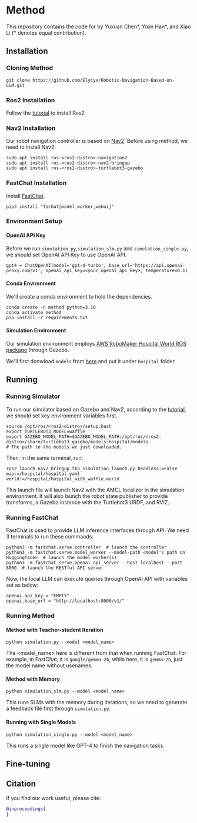 

# Method
This repository contains the code for []() by Yuxuan Chen\*, Yixin Han\*, and Xiao Li (\* denotes equal contribution).

## Installation

### Cloning Method

```
git clone https://github.com/Elycyx/Robotic-Navigation-Based-on-LLM.git
```
### Ros2 Installation
Follow the [tutorial](https://docs.ros.org/en/rolling/index.html) to install Ros2

### Nav2 Installation
Our robot navigation controller is based on [Nav2](https://docs.nav2.org/getting_started/index.html). Before using method, we need to install Nav2.
```
sudo apt install ros-<ros2-distro>-navigation2
sudo apt install ros-<ros2-distro>-nav2-bringup
sudo apt install ros-<ros2-distro>-turtlebot3-gazebo
```
### FastChat Installation
Install [FastChat](https://github.com/lm-sys/FastChat).
```
pip3 install "fschat[model_worker,webui]"
```

### Environment Setup

#### OpenAI API Key
Before we run `simulation.py`,`simulation_slm.py` and `simulation_single.py`, we should set OpenAI API Key to use OpenAI API.
```
gpt4 = ChatOpenAI(model='gpt-4-turbo', base_url='https://api.openai-proxy.com/v1', openai_api_key=<your_openai_api_key>, temperature=0.1)
```

#### Conda Environment
We'll create a conda environment to hold the dependencies.
```
conda create -n method python=3.10
conda activate method
pip install -r requirements.txt
```

#### Simulation Environment
Our simulation environment employs [AWS RoboMaker Hospital World ROS package](https://github.com/aws-robotics/aws-robomaker-hospital-world) through Gazebo.

We'll first donwload `models` from [here](https://github.com/aws-robotics/aws-robomaker-hospital-world) and put it under `hospital` folder.

## Running
### Running Simulator
To run our simulator based on Gazebo and Nav2, according to the [tutorial](https://docs.nav2.org/getting_started/index.html), we should set key environment variables first.
```
source /opt/ros/<ros2-distro>/setup.bash
export TURTLEBOT3_MODEL=waffle
export GAZEBO_MODEL_PATH=$GAZEBO_MODEL_PATH:/opt/ros/<ros2-distro>/share/turtlebot3_gazebo/models:hospital/models
# The path to the models we just downloaded.
```

Then, in the same terminal, run:
```
ros2 launch nav2_bringup tb3_simulation_launch.py headless:=False map:=/hospital/hospital.yaml world:=/hospital/hospital_with_waffle.world
```
This launch file will launch Nav2 with the AMCL localizer in the simulation environment. It will also launch the robot state publisher to provide transforms, a Gazebo instance with the Turtlebot3 URDF, and RVIZ.

### Running FastChat
FastChat is used to provide LLM inference interfaces through API. We need 3 terminals to run these commands:
```
python3 -m fastchat.serve.controller  # launch the controller
python3 -m fastchat.serve.model_worker --model-path <model's path on Huggingface>  # launch the model worker(s)
python3 -m fastchat.serve.openai_api_server --host localhost --port 8000  # launch the RESTful API server
```
Now, the local LLM can execute queries through OpenAI API with variables set as below:
```
openai.api_key = "EMPTY"
openai.base_url = "http://localhost:8000/v1/"
```

### Running Method
#### Method with Teacher-student Iteration
```
python simulation.py --model <model_name>
```
The <model_name> here is different from that when running FastChat. For example, in FastChat, it is `google/gemma-2b`, while here, it is `gemma-2b`, just the model name without usenames.
#### Method with Memory
```
python simulation_slm.py --model <model_name>
```
This runs SLMs with the memory during iterations, so we need to generate a feedback file first through `simulation.py`.
#### Running with Single Models
```
python simulation_single.py --model <model_name>
```
This runs a single model like GPT-4 to finish the navigation tasks.

## Fine-tuning


## Citation

If you find our work useful, please cite:

```bibtex
@inproceedings{
} 
```